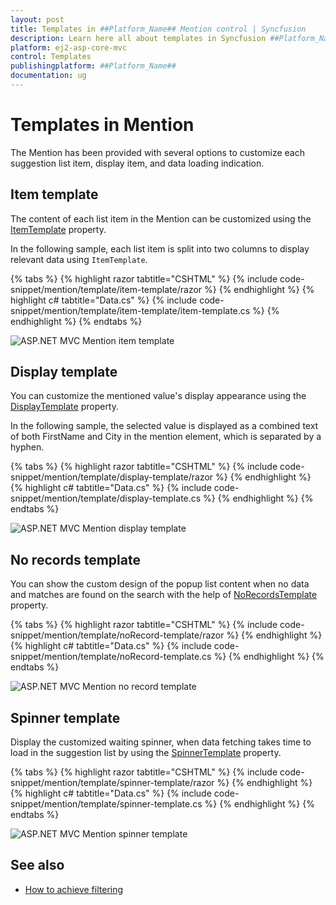 ```yaml
---
layout: post
title: Templates in ##Platform_Name## Mention control | Syncfusion
description: Learn here all about templates in Syncfusion ##Platform_Name## Mention control of Syncfusion Essential JS 2 and more.
platform: ej2-asp-core-mvc
control: Templates
publishingplatform: ##Platform_Name##
documentation: ug
---
```


# Templates in Mention

The Mention has been provided with several options to customize each suggestion list item, display item, and data loading indication.

## Item template

The content of each list item in the Mention can be customized using the [ItemTemplate](https://help.syncfusion.com/cr/aspnetmvc-js2/Syncfusion.EJ2.DropDowns.Mention.html#Syncfusion_EJ2_DropDowns_Mention_ItemTemplate) property.

In the following sample, each list item is split into two columns to display relevant data using `ItemTemplate`.

{% tabs %}
{% highlight razor tabtitle="CSHTML" %}
{% include code-snippet/mention/template/item-template/razor %}
{% endhighlight %}
{% highlight c# tabtitle="Data.cs" %}
{% include code-snippet/mention/template/item-template/item-template.cs %}
{% endhighlight %}
{% endtabs %}

![ASP.NET MVC Mention item template](./images/asp-core-mvc-mention-item-template.png)

## Display template

You can customize the mentioned value's display appearance using the [DisplayTemplate](https://help.syncfusion.com/cr/aspnetmvc-js2/Syncfusion.EJ2.DropDowns.Mention.html#Syncfusion_EJ2_DropDowns_Mention_DisplayTemplate) property.

In the following sample, the selected value is displayed as a combined text of both FirstName and City in the mention element, which is separated by a hyphen.

{% tabs %}
{% highlight razor tabtitle="CSHTML" %}
{% include code-snippet/mention/template/display-template/razor %}
{% endhighlight %}
{% highlight c# tabtitle="Data.cs" %}
{% include code-snippet/mention/template/display-template.cs %}
{% endhighlight %}
{% endtabs %}

![ASP.NET MVC Mention display template](./images/asp-core-mvc-mention-display-template.png)

## No records template

You can show the custom design of the popup list content when no data and matches are found on the search with the help of [NoRecordsTemplate](https://help.syncfusion.com/cr/aspnetmvc-js2/Syncfusion.EJ2.DropDowns.Mention.html#Syncfusion_EJ2_DropDowns_Mention_NoRecordsTemplate) property.

{% tabs %}
{% highlight razor tabtitle="CSHTML" %}
{% include code-snippet/mention/template/noRecord-template/razor %}
{% endhighlight %}
{% highlight c# tabtitle="Data.cs" %}
{% include code-snippet/mention/template/noRecord-template.cs %}
{% endhighlight %}
{% endtabs %}

![ASP.NET MVC Mention no record template](./images/asp-core-mvc-mention-noRecord-template.png)

## Spinner template

Display the customized waiting spinner, when data fetching takes time to load in the suggestion list by using the [SpinnerTemplate](https://help.syncfusion.com/cr/aspnetmvc-js2/Syncfusion.EJ2.DropDowns.Mention.html#Syncfusion_EJ2_DropDowns_Mention_SpinnerTemplate) property.

{% tabs %}
{% highlight razor tabtitle="CSHTML" %}
{% include code-snippet/mention/template/spinner-template/razor %}
{% endhighlight %}
{% highlight c# tabtitle="Data.cs" %}
{% include code-snippet/mention/template/spinner-template.cs %}
{% endhighlight %}
{% endtabs %}

![ASP.NET MVC Mention spinner template](./images/asp-core-mvc-mention-spinner-template.png)

## See also

* [How to achieve filtering](./filtering-data)